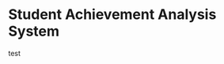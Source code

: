 <!--
 * @Author: 刘兴
 * @Date: 2023-06-04 21:41:50
 * @LastEditors: 刘兴
 * @LastEditTime: 2023-06-04 21:48:09
 * @FilePath: /saas/README.md
 * @Description: README
 * 
 * Copyright (c) 2023 by 刘兴, All Rights Reserved. 
-->
# Student Achievement Analysis System
test
